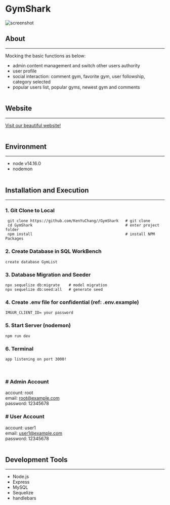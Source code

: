 # GymShark

![screenshot](https://github.com/KenYuChang/GymShark/blob/master/public/image/%E6%88%AA%E5%9C%96%202023-06-24%20%E4%B8%8B%E5%8D%889.47.53.png)

## About

---

Mocking the basic functions as below:

- admin content management and switch other users authority
- user profile
- social interaction: comment gym, favorite gym, user followship, category selected
- popular users list, popular gyms, newest gym and comments
  <br><br>

## Website

---

[Visit our beautiful website!](https://damp-thicket-93925-2b7d12d0c561.herokuapp.com/signin)
<br><br>


## Environment

---

- node v14.16.0
- nodemon
  <br><br>

## Installation and Execution

---

### 1. Git Clone to Local

```
 git clone https://github.com/KenYuChang//GymShark   # git clone
 cd GymShark                                         # enter project folder
 npm install                                         # install NPM Packages
```

### 2. Create Database in SQL WorkBench

```
create database GymList
```

### 3. Database Migration and Seeder

```
npx sequelize db:migrate    # model migration
npx sequelize db:seed:all   # generate seed
```

### 4. Create .env file for confidential (ref: .env.example)

```
IMGUR_CLIENT_ID= your password
```

### 5. Start Server (nodemon)

```
npm run dev
```

### 6. Terminal

```
app listening on port 3000!
```

<br>


### # Admin Account

account: root <br>
email: root@example.com <br>
password: 12345678 <br>

### # User Account

account: user1 <br>
email: user1@example.com <br>
password: 12345678 <br>
<br>

## Development Tools

---

- Node.js
- Express
- MySQL
- Sequelize
- handlebars
  <br><br>
  
